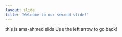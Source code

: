```yaml
---
layout: slide
title: "Welcome to our second slide!"
---
```


this is ama-ahmed slids
Use the left arrow to go back!

